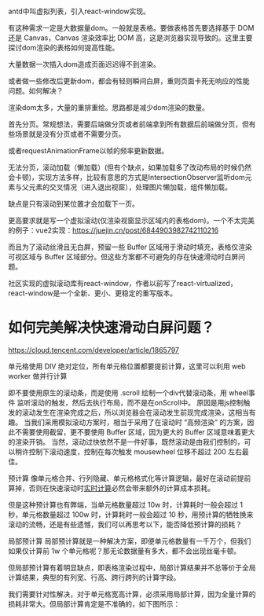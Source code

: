 # 

antd中叫虚拟列表，引入react-window实现。


有这种需求一定是大数据量dom。一般就是表格。要做表格首先要选择基于 DOM 还是 Canvas，Canvas 渲染效率比 DOM 高，这是浏览器实现导致的。这里主要探讨dom渲染的表格如何提高性能。

大量数据一次插入dom造成页面迟迟得不到渲染。

或者做一些修改后更新dom，都会有轻则瞬间白屏，重则页面卡死无响应的性能问题。如何解决？

渲染dom太多，大量的重排重绘。思路都是减少dom渲染的数量。

首先分页。常规想法，需要后端做分页或者前端拿到所有数据后前端做分页，但有些场景就是没有分页或者不需要分页。

或者requestAnimationFrame以帧的频率更新数据。

无法分页，滚动加载（懒加载）(但有个缺点，如果加载多了改动布局的时候仍然会卡顿)，实现方法多样，比较有意思的方式是IntersectionObserver监听dom元素与父元素的交叉情况（进入退出视窗），处理图片懒加载，组件懒加载。

缺点是只有滚动到某位置才会加载下一页。

更高要求就是写一个虚拟滚动(仅渲染视窗显示区域内的表格dom)。一个不太完美的例子：vue2实现：https://juejin.cn/post/6844903982742110216

而且为了滚动丝滑且无白屏，预留一些 Buffer 区域用于滑动时填充，表格仅渲染可视区域与 Buffer 区域部分。但这些方案都不可避免的存在快速滑动时白屏问题。

社区实现的虚拟滚动库有react-window，作者以前写了react-virtualized，react-window是一个全新、更小、更稳定的重写版本。





# 如何完美解决快速滑动白屏问题？


https://cloud.tencent.com/developer/article/1865797

单元格使用 DIV 绝对定位，所有单元格位置都要提前计算，这里可以利用 web worker 做并行计算


即不要使用原生的滚动条，而是使用 .scroll 绘制一个div代替滚动条，用 wheel事件 监听滚动的触发，然后去执行布局，而不是在onScroll中。
原因是用js控制触发的滚动发生在渲染完成之后，所以浏览器会在滚动发生前现完成渲染，这相当有趣。
当我们采用模拟滚动方案时，相当于采用了在滚动时 “高频渲染” 的方案，因此不需要使用截留，更不要使用 Buffer 区域，因为更大的 Buffer 区域意味着更大的渲染开销。
当然，滚动过快依然不是一件好事，既然滚动是由我们控制的，可以稍许控制下滚动速度，控制在每次触发 mousewheel 位移不超过 200 左右最佳。

预计算
像单元格合并、行列隐藏、单元格格式化等计算逻辑，最好在滚动前提前算掉，否则在快速滚动时[实时计算](https://cloud.tencent.com/product/oceanus?from=20065&from_column=20065)必然会带来额外的计算成本损耗。

但是这种预计算也有弊端，当单元格数量超过 10w 时，计算耗时一般会超过 1 秒，单元格数量超过 100w 时，计算耗时一般会超过 10 秒，用预计算的牺牲换来滚动的流畅，还是有些遗憾，我们可以再思考以下，能否降低预计算的损耗？

局部预计算
局部预计算就是一种解决方案，即便单元格数量有一千万个，但我们如果仅计算前 1w 个单元格呢？那无论数据量有多大，都不会出现丝毫卡顿。

但局部预计算有着明显缺点，即表格渲染过程中，局部计算结果并不总等价于全局计算结果，典型的有列宽、行高、跨行跨列的计算字段。

我们需要针对性解决，对于单元格宽高计算，必须采用局部计算，因为全量计算的损耗非常大。但局部计算肯定是不准确的，如下图所示：